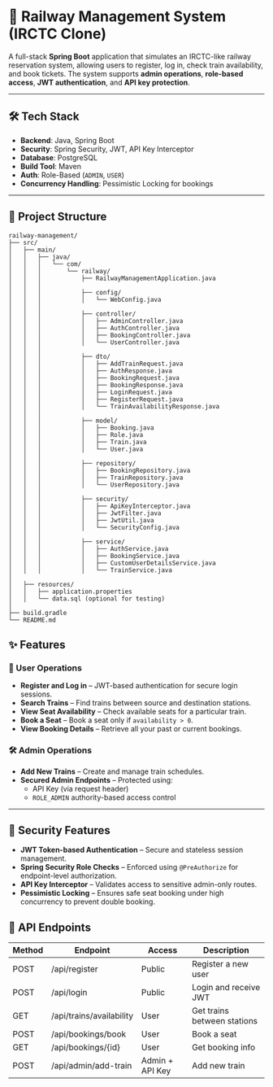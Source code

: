 # 🚆 Railway Management System (IRCTC Clone)

A full-stack **Spring Boot** application that simulates an IRCTC-like railway reservation system, allowing users to register, log in, check train availability, and book tickets. The system supports **admin operations**, **role-based access**, **JWT authentication**, and **API key protection**.

---

## 🛠 Tech Stack

- **Backend**: Java, Spring Boot
- **Security**: Spring Security, JWT, API Key Interceptor
- **Database**: PostgreSQL
- **Build Tool**: Maven
- **Auth**: Role-Based (`ADMIN`, `USER`)
- **Concurrency Handling**: Pessimistic Locking for bookings

---

## 📂 Project Structure
```plaintext
railway-management/
├── src/
│   ├── main/
│   │   ├── java/
│   │   │   └── com/
│   │   │       └── railway/
│   │   │           ├── RailwayManagementApplication.java
│   │   │
│   │   │           ├── config/
│   │   │           │   └── WebConfig.java
│   │   │
│   │   │           ├── controller/
│   │   │           │   ├── AdminController.java
│   │   │           │   ├── AuthController.java
│   │   │           │   ├── BookingController.java
│   │   │           │   └── UserController.java
│   │   │
│   │   │           ├── dto/
│   │   │           │   ├── AddTrainRequest.java
│   │   │           │   ├── AuthResponse.java
│   │   │           │   ├── BookingRequest.java
│   │   │           │   ├── BookingResponse.java
│   │   │           │   ├── LoginRequest.java
│   │   │           │   ├── RegisterRequest.java
│   │   │           │   └── TrainAvailabilityResponse.java
│   │   │
│   │   │           ├── model/
│   │   │           │   ├── Booking.java
│   │   │           │   ├── Role.java
│   │   │           │   ├── Train.java
│   │   │           │   └── User.java
│   │   │
│   │   │           ├── repository/
│   │   │           │   ├── BookingRepository.java
│   │   │           │   ├── TrainRepository.java
│   │   │           │   └── UserRepository.java
│   │   │
│   │   │           ├── security/
│   │   │           │   ├── ApiKeyInterceptor.java
│   │   │           │   ├── JwtFilter.java
│   │   │           │   ├── JwtUtil.java
│   │   │           │   └── SecurityConfig.java
│   │   │
│   │   │           ├── service/
│   │   │           │   ├── AuthService.java
│   │   │           │   ├── BookingService.java
│   │   │           │   ├── CustomUserDetailsService.java
│   │   │           │   └── TrainService.java
│
│   ├── resources/
│   │   ├── application.properties
│   │   └── data.sql (optional for testing)
│
├── build.gradle
└── README.md
```



## ✨ Features

### 👤 User Operations
- **Register and Log in** – JWT-based authentication for secure login sessions.
- **Search Trains** – Find trains between source and destination stations.
- **View Seat Availability** – Check available seats for a particular train.
- **Book a Seat** – Book a seat only if `availability > 0`.
- **View Booking Details** – Retrieve all your past or current bookings.

### 🛠️ Admin Operations
- **Add New Trains** – Create and manage train schedules.
- **Secured Admin Endpoints** – Protected using:
  - API Key (via request header)
  - `ROLE_ADMIN` authority-based access control

---

## 🔐 Security Features
- **JWT Token-based Authentication** – Secure and stateless session management.
- **Spring Security Role Checks** – Enforced using `@PreAuthorize` for endpoint-level authorization.
- **API Key Interceptor** – Validates access to sensitive admin-only routes.
- **Pessimistic Locking** – Ensures safe seat booking under high concurrency to prevent double booking.


## 📡 API Endpoints


| Method | Endpoint                 | Access          | Description                 |
| ------ | ------------------------ | --------------- | --------------------------- |
| POST   | /api/register            | Public          | Register a new user         |
| POST   | /api/login               | Public          | Login and receive JWT       |
| GET    | /api/trains/availability | User            | Get trains between stations |
| POST   | /api/bookings/book       | User            | Book a seat                 |
| GET    | /api/bookings/{id}       | User            | Get booking info            |
| POST   | /api/admin/add-train     | Admin + API Key | Add new train               |
